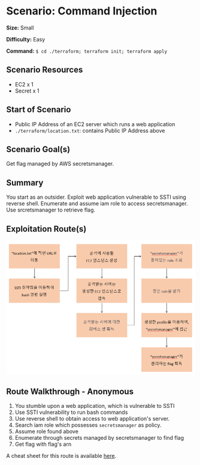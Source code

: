 # Scenario: Command Injection

**Size:** Small

**Difficulty:** Easy

**Command:** `$ cd ./terraform; terraform init; terraform apply`

## Scenario Resources

* EC2 x 1
* Secret x 1

## Start of Scenario

- Public IP Address of an EC2 server which runs a web application
- `./terraform/location.txt`: contains Public IP Address above

## Scenario Goal(s)

Get flag managed by AWS secretsmanager.

## Summary

You start as an outsider. Exploit web application vulnerable to SSTI using reverse shell. Enumerate and assume iam role to access secretsmanager. Use srcretsmanager to retrieve flag.

## Exploitation Route(s)

![Alt text](./SSTI_route.png)

## Route Walkthrough - Anonymous

1. You stumble upon a web application, which is vulnerable to SSTI
2. Use SSTI vulnerability to run bash commands
3. Use reverse shell to obtain access to web application's server.
4. Search iam role which possesses `secretsmanager` as policy.
5. Assume role found above
6. Enumerate through secrets managed by secretsmanager to find flag
7. Get flag with flag's arn

A cheat sheet for this route is available [here](./cheatsheet.md).